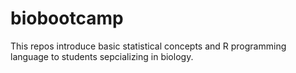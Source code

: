 # biobootcamp

This repos introduce basic statistical concepts and R programming language to students sepcializing in biology.
